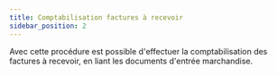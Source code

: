 ```yaml
---
title: Comptabilisation factures à recevoir
sidebar_position: 2
---
```


Avec cette procédure est possible d'effectuer la comptabilisation des factures à recevoir, en liant les documents d'entrée marchandise.






